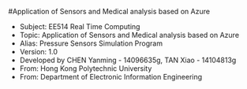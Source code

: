 #Application of Sensors and Medical analysis based on Azure
* Subject: EE514 Real Time Computing
* Topic: Application of Sensors and Medical analysis based on Azure
* Alias: Pressure Sensors Simulation Program
* Version: 1.0
* Developed by CHEN Yanming - 14096635g, TAN Xiao - 14104813g
* From: Hong Kong Polytechnic University
* From: Department of Electronic Information Engineering
